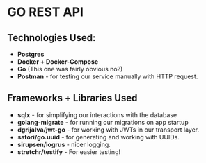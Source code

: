 GO REST API 
==========
## Technologies Used:

* **Postgres**
* **Docker + Docker-Compose**
* **Go** (This one was fairly obvious no?)
* **Postman** - for testing our service manually with HTTP request.

## Frameworks + Libraries Used

* **sqlx** - for simplifying our interactions with the database
* **golang-migrate** - for running our migrations on app startup
* **dgrijalva/jwt-go** - for working with JWTs in our transport layer.
* **satori/go.uuid** - for generating and working with UUIDs.
* **sirupsen/logrus** - nicer logging.
* **stretchr/testify** - For easier testing!